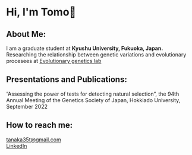 # Hi, I'm Tomo:wave:

## About Me:
I am a graduate student at **Kyushu University, Fukuoka, Japan.**  
Researching the relationship between genetic variations and evolutionary procesees at [Evolutionary genetics lab](http://www.biology.kyushu-u.ac.jp/~kteshima/)

## Presentations and Publications:
”Assessing the power of tests for detecting natural selection”, the 94th Annual Meeting of the Genetics Society of Japan, Hokkiado University, September 2022  



## How to reach me:
tanaka35t@gmail.com  
[LinkedIn](www.linkedin.com/in/ttomo3535)


<!--
**ttomo3535/ttomo3535** is a ✨ _special_ ✨ repository because its `README.md` (this file) appears on your GitHub profile.

Here are some ideas to get you started:

- 🔭 I’m currently working on ...
- 🌱 I’m currently learning ...
- 👯 I’m looking to collaborate on ...
- 🤔 I’m looking for help with ...
- 💬 Ask me about ...
- 📫 How to reach me: ...
- 😄 Pronouns: ...
- ⚡ Fun fact: ...
-->
